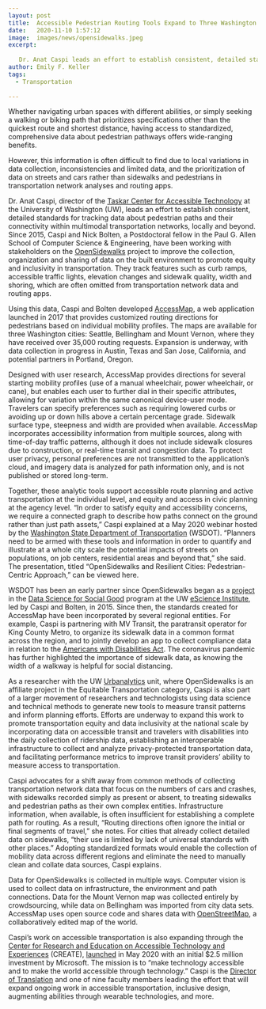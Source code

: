 ```yaml
---
layout: post
title:  Accessible Pedestrian Routing Tools Expand to Three Washington Cities
date:   2020-11-10 1:57:12
image:  images/news/opensidewalks.jpeg
excerpt:
  
   Dr. Anat Caspi leads an effort to establish consistent, detailed standards for tracking data about pedestrian paths and their connectivity
author: Emily F. Keller
tags:
  - Transportation
  
---
```

Whether navigating urban spaces with different abilities, or simply seeking a walking or biking path that prioritizes specifications other than the quickest route and shortest distance, having access to standardized, comprehensive data about pedestrian pathways offers wide-ranging benefits.
 
However, this information is often difficult to find due to local variations in data collection, inconsistencies and limited data, and the prioritization of data on streets and cars rather than sidewalks and pedestrians in transportation network analyses and routing apps.
 
Dr. Anat Caspi, director of the [Taskar Center for Accessible Technology](https://tcat.cs.washington.edu/) at the University of Washington (UW), leads an effort to establish consistent, detailed standards for tracking data about pedestrian paths and their connectivity within multimodal transportation networks, locally and beyond. Since 2015, Caspi and Nick Bolten, a Postdoctoral fellow in the Paul G. Allen School of Computer Science & Engineering, have been working with stakeholders on the [OpenSidewalks](https://www.opensidewalks.com/) project to improve the collection, organization and sharing of data on the built environment to promote equity and inclusivity in transportation. They track features such as curb ramps, accessible traffic lights, elevation changes and sidewalk quality, width and shoring, which are often omitted from transportation network data and routing apps.
 
Using this data, Caspi and Bolten developed [AccessMap](https://www.accessmap.io/), a web application launched in 2017 that provides customized routing directions for pedestrians based on individual mobility profiles. The maps are available for three Washington cities: Seattle, Bellingham and Mount Vernon, where they have received over 35,000 routing requests. Expansion is underway, with data collection in progress in Austin, Texas and San Jose, California, and potential partners in Portland, Oregon.
 
Designed with user research, AccessMap provides directions for several starting mobility profiles (use of a manual wheelchair, power wheelchair, or cane), but enables each user to further dial in their specific attributes, allowing for variation within the same canonical device-user mode. Travelers can specify preferences such as requiring lowered curbs or avoiding up or down hills above a certain percentage grade. Sidewalk surface type, steepness and width are provided when available. AccessMap incorporates accessibility information from multiple sources, along with time-of-day traffic patterns, although it does not include sidewalk closures due to construction, or real-time transit and congestion data. To protect user privacy, personal preferences are not transmitted to the application’s cloud, and imagery data is analyzed for path information only, and is not published or stored long-term.
 
Together, these analytic tools support accessible route planning and active transportation at the individual level, and equity and access in civic planning at the agency level. “In order to satisfy equity and accessibility concerns, we require a connected graph to describe how paths connect on the ground rather than just path assets,” Caspi explained at a May 2020 webinar hosted by the [Washington State Department of Transportation](https://wsdot.wa.gov/) (WSDOT). “Planners need to be armed with these tools and information in order to quantify and illustrate at a whole city scale the potential impacts of streets on populations, on job centers, residential areas and beyond that,” she said. The presentation, titled “OpenSidewalks and Resilient Cities: Pedestrian-Centric Approach,” can be viewed here.
 
WSDOT has been an early partner since OpenSidewalks began as a [project](https://escience.washington.edu/research-project/sidewalk-maps-for-low-mobility-citizens/) in the [Data Science for Social Good](https://escience.washington.edu/dssg/) program at the UW [eScience Institute](https://escience.washington.edu/), led by Caspi and Bolten, in 2015. Since then, the standards created for AccessMap have been incorporated by several regional entities. For example, Caspi is partnering with MV Transit, the paratransit operator for King County Metro, to organize its sidewalk data in a common format across the region, and to jointly develop an app to collect compliance data in relation to the [Americans with Disabilities Act](https://www.ada.gov/). The coronavirus pandemic has further highlighted the importance of sidewalk data, as knowing the width of a walkway is helpful for social distancing.
 
As a researcher with the UW [Urbanalytics](https://urbanalytics.uw.edu/) unit, where OpenSidewalks is an affiliate project in the Equitable Transportation category, Caspi is also part of a larger movement of researchers and technologists using data science and technical methods to generate new tools to measure transit patterns and inform planning efforts. Efforts are underway to expand this work to promote transportation equity and data inclusivity at the national scale by incorporating data on accessible transit and travelers with disabilities into the daily collection of ridership data, establishing an interoperable infrastructure to collect and analyze privacy-protected transportation data, and facilitating performance metrics to improve transit providers’ ability to measure access to transportation.
				
Caspi advocates for a shift away from common methods of collecting transportation network data that focus on the numbers of cars and crashes, with sidewalks recorded simply as present or absent, to treating sidewalks and pedestrian paths as their own complex entities. Infrastructure information, when available, is often insufficient for establishing a complete path for routing. As a result, “Routing directions often ignore the initial or final segments of travel,” she notes. For cities that already collect detailed data on sidewalks, “their use is limited by lack of universal standards with other places.” Adopting standardized formats would enable the collection of mobility data across different regions and eliminate the need to manually clean and collate data sources, Caspi explains.

Data for OpenSidewalks is collected in multiple ways. Computer vision is used to collect data on infrastructure, the environment and path connections. Data for the Mount Vernon map was collected entirely by crowdsourcing, while data on Bellingham was imported from city data sets. AccessMap uses open source code and shares data with [OpenStreetMap](https://www.openstreetmap.org/#map=5/51.500/-0.100), a collaboratively edited map of the world.
 
Caspi’s work on accessible transportation is also expanding through the [Center for Research and Education on Accessible Technology and Experiences](https://create.uw.edu/) (CREATE), [launched](https://www.washington.edu/accesscomputing/resources/accesscomputing-news-july-2020/university-washington-accesscomputing-faculty-co-found-new-research-center-devoted-accessible-technology) in May 2020 with an initial $2.5 million investment by Microsoft. The mission is to “make technology accessible and to make the world accessible through technology.” Caspi is the [Director of Translation](https://create.uw.edu/faculty-anat-caspi/) and one of nine faculty members leading the effort that will expand ongoing work in accessible transportation, inclusive design, augmenting abilities through wearable technologies, and more.